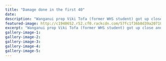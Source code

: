 ```yaml
---
title: "Damage done in the first 40"
date: 
description: "Wanganui prop Viki Tofa (former WHS student) got up close and personal with the Thames Valley forwards on Saturday..."
featured-image: http://c1940652.r52.cf0.rackcdn.com/57fc1f36b8d39a20710029a1/Ex-Viki-Tofa-WU-Rugby-v-Thames-Valley-chron-3-Oct-2016.jpg
excerpt: "Wanganui prop Viki Tofa (former WHS student) got up close and personal with the Thames Valley forwards on Saturday."
gallery-image-1: 
gallery-image-2: 
gallery-image-3: 
gallery-image-4: 
gallery-image-5: 
---
```

